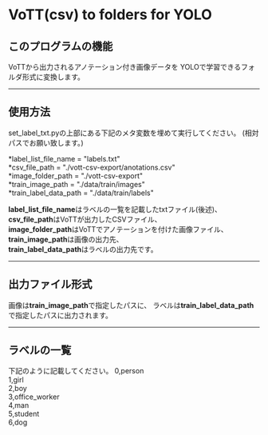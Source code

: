 # VoTT(csv) to folders for YOLO

## このプログラムの機能
VoTTから出力されるアノテーション付き画像データを
YOLOで学習できるフォルダ形式に変換します。

***

## 使用方法
set_label_txt.pyの上部にある下記のメタ変数を埋めて実行してください。
(相対パスでお願い致します。)

*label_list_file_name = "labels.txt"  
*csv_file_path = "./vott-csv-export/anotations.csv"  
*image_folder_path = "./vott-csv-export"  
*train_image_path = "./data/train/images"  
*train_label_data_path = "./data/train/labels"  

**label_list_file_name**はラベルの一覧を記載したtxtファイル(後述)、  
**csv_file_path**はVoTTが出力したCSVファイル、  
**image_folder_path**はVoTTでアノテーションを付けた画像ファイル、  
**train_image_path**は画像の出力先、  
**train_label_data_path**はラベルの出力先です。  


***

## 出力ファイル形式
画像は**train_image_path**で指定したパスに、
ラベルは**train_label_data_path**で指定したパスに出力されます。

***

## ラベルの一覧
下記のように記載してください。
0,person  
1,girl  
2,boy  
3,office_worker  
4,man  
5,student  
6,dog  